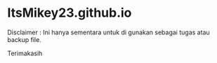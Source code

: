 # ItsMikey23.github.io

Disclaimer :
Ini hanya sementara untuk di gunakan sebagai tugas atau backup file.

Terimakasih

